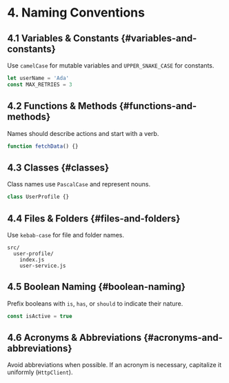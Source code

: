 # 4. Naming Conventions

## 4.1 Variables & Constants {#variables-and-constants}
Use `camelCase` for mutable variables and `UPPER_SNAKE_CASE` for constants.

```js
let userName = 'Ada'
const MAX_RETRIES = 3
```

## 4.2 Functions & Methods {#functions-and-methods}
Names should describe actions and start with a verb.

```js
function fetchData() {}
```

## 4.3 Classes {#classes}
Class names use `PascalCase` and represent nouns.

```js
class UserProfile {}
```

## 4.4 Files & Folders {#files-and-folders}
Use `kebab-case` for file and folder names.

```
src/
  user-profile/
    index.js
    user-service.js
```

## 4.5 Boolean Naming {#boolean-naming}
Prefix booleans with `is`, `has`, or `should` to indicate their nature.

```js
const isActive = true
```

## 4.6 Acronyms & Abbreviations {#acronyms-and-abbreviations}
Avoid abbreviations when possible. If an acronym is necessary, capitalize it uniformly (`HttpClient`).
